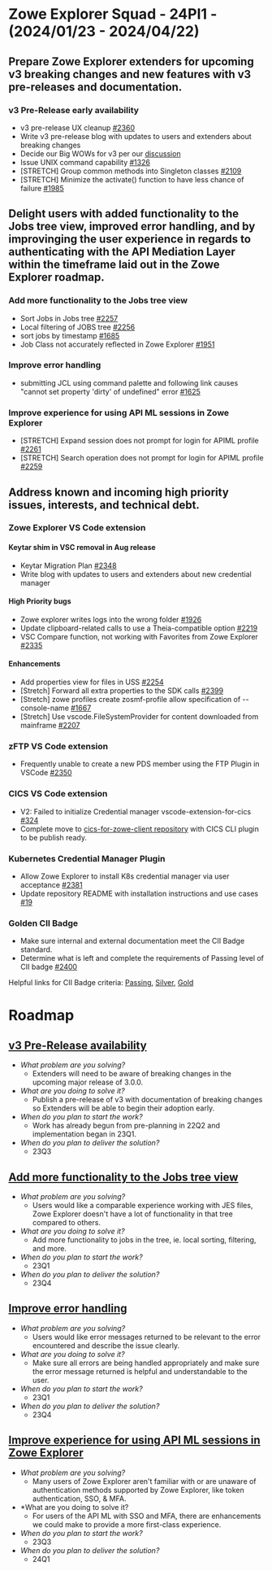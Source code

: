 # Zowe Explorer Squad - 24PI1 - (2024/01/23 - 2024/04/22)

## Prepare Zowe Explorer extenders for upcoming v3 breaking changes and new features with v3 pre-releases and documentation.

### v3 Pre-Release early availability

- v3 pre-release UX cleanup [#2360](https://github.com/zowe/vscode-extension-for-zowe/issues/2360)
- Write v3 pre-release blog with updates to users and extenders about breaking changes
- Decide our Big WOWs for v3 per our [discussion](https://github.com/zowe/vscode-extension-for-zowe/discussions/2391#discussioncomment-6552494)
- Issue UNIX command capability [#1326](https://github.com/zowe/vscode-extension-for-zowe/issues/1326)
- [STRETCH] Group common methods into Singleton classes [#2109](https://github.com/zowe/vscode-extension-for-zowe/issues/2109)
- [STRETCH] Minimize the activate() function to have less chance of failure [#1985](https://github.com/zowe/vscode-extension-for-zowe/issues/1985)

## Delight users with added functionality to the Jobs tree view, improved error handling, and by improvinging the user experience in regards to authenticating with the API Mediation Layer within the timeframe laid out in the Zowe Explorer roadmap.

### Add more functionality to the Jobs tree view

- Sort Jobs in Jobs tree [#2257](https://github.com/zowe/vscode-extension-for-zowe/issues/2257)
- Local filtering of JOBS tree [#2256](https://github.com/zowe/vscode-extension-for-zowe/issues/2256)
- sort jobs by timestamp [#1685](https://github.com/zowe/vscode-extension-for-zowe/issues/1685)
- Job Class not accurately reflected in Zowe Explorer [#1951](https://github.com/zowe/vscode-extension-for-zowe/issues/1951)
 
### Improve error handling

- submitting JCL using command palette and following link causes "cannot set property 'dirty' of undefined" error [#1625](https://github.com/zowe/vscode-extension-for-zowe/issues/1625)

### Improve experience for using API ML sessions in Zowe Explorer

- [STRETCH] Expand session does not prompt for login for APIML profile [#2261](https://github.com/zowe/vscode-extension-for-zowe/issues/2261)
- [STRETCH] Search operation does not prompt for login for APIML profile [#2259](https://github.com/zowe/vscode-extension-for-zowe/issues/2259)

## Address known and incoming high priority issues, interests, and technical debt.

### Zowe Explorer VS Code extension

#### Keytar shim in VSC removal in Aug release

- Keytar Migration Plan [#2348](https://github.com/zowe/vscode-extension-for-zowe/issues/2348)
- Write blog with updates to users and extenders about new credential manager

#### High Priority bugs 

- Zowe explorer writes logs into the wrong folder [#1926](https://github.com/zowe/vscode-extension-for-zowe/issues/1926)
- Update clipboard-related calls to use a Theia-compatible option [#2219](https://github.com/zowe/vscode-extension-for-zowe/issues/2219)
- VSC Compare function, not working with Favorites from Zowe Explorer [#2335](https://github.com/zowe/vscode-extension-for-zowe/issues/2335)

#### Enhancements
 
- Add properties view for files in USS [#2254](https://github.com/zowe/vscode-extension-for-zowe/issues/2254)
- [Stretch] Forward all extra properties to the SDK calls [#2399](https://github.com/zowe/vscode-extension-for-zowe/issues/2399)
- [Stretch] zowe profiles create zosmf-profile allow specification of --console-name [#1667](https://github.com/zowe/vscode-extension-for-zowe/issues/1667)
- [Stretch] Use vscode.FileSystemProvider for content downloaded from mainframe [#2207](https://github.com/zowe/vscode-extension-for-zowe/issues/2207)

### zFTP VS Code extension

- Frequently unable to create a new PDS member using the FTP Plugin in VSCode [#2350](https://github.com/zowe/vscode-extension-for-zowe/issues/2350)
  
### CICS VS Code extension

- V2: Failed to initialize Credential manager vscode-extension-for-cics [#324](https://github.com/zowe/vscode-extension-for-cics/issues/324)
- Complete move to [cics-for-zowe-client repository](https://github.com/zowe/cics-for-zowe-client) with CICS CLI plugin to be publish ready.

### Kubernetes Credential Manager Plugin

- Allow Zowe Explorer to install K8s credential manager via user acceptance [#2381](https://github.com/zowe/vscode-extension-for-zowe/issues/2381)
- Update repository README with installation instructions and use cases [#19](https://github.com/zowe/zowe-cli-secrets-for-kubernetes/issues/19)

### Golden CII Badge

- Make sure internal and external documentation meet the CII Badge standard.
- Determine what is left and complete the requirements of Passing level of CII badge [#2400](https://github.com/zowe/vscode-extension-for-zowe/issues/2400)
  
Helpful links for CII Badge criteria:
[Passing](https://bestpractices.coreinfrastructure.org/en/criteria/0), 
[Silver](https://bestpractices.coreinfrastructure.org/en/criteria/1), 
[Gold](https://bestpractices.coreinfrastructure.org/en/criteria/2)

# Roadmap

## [v3 Pre-Release availability](https://github.com/zowe/vscode-extension-for-zowe/issues/2070)

- *What problem are you solving?*
  - Extenders will need to be aware of breaking changes in the upcoming major release of 3.0.0.
- *What are you doing to solve it?*
  - Publish a pre-release of v3 with documentation of breaking changes so Extenders will be able to begin their adoption early.
- *When do you plan to start the work?*
  - Work has already begun from pre-planning in 22Q2 and implementation began in 23Q1.
- *When do you plan to deliver the solution?*
  - 23Q3 

## [Add more functionality to the Jobs tree view](https://github.com/zowe/vscode-extension-for-zowe/issues/1597)

- *What problem are you solving?*
  - Users would like a comparable experience working with JES files, Zowe Explorer doesn't have a lot of functionality in that tree compared to others.
- *What are you doing to solve it?*
  - Add more functionality to jobs in the tree, ie. local sorting, filtering, and more.
- *When do you plan to start the work?*
  - 23Q1
- *When do you plan to deliver the solution?*
  - 23Q4

## [Improve error handling](https://github.com/zowe/vscode-extension-for-zowe/issues/1982)

- *What problem are you solving?*
  - Users would like error messages returned to be relevant to the error encountered and describe the issue clearly.
- *What are you doing to solve it?*
  - Make sure all errors are being handled appropriately and make sure the error message returned is helpful and understandable to the user.
- *When do you plan to start the work?*
  - 23Q1
- *When do you plan to deliver the solution?*
  - 23Q4

## [Improve experience for using API ML sessions in Zowe Explorer](https://github.com/zowe/vscode-extension-for-zowe/issues/2252)

- *What problem are you solving?*
  - Many users of Zowe Explorer aren't familiar with or are unaware of authentication methods supported by Zowe Explorer, like token authentication, SSO, & MFA. 
- *What are you doing to solve it?
  - For users of the API ML with SSO and MFA, there are enhancements we could make to provide a more first-class experience.
- *When do you plan to start the work?*
  - 23Q3
- *When do you plan to deliver the solution?*
  - 24Q1
